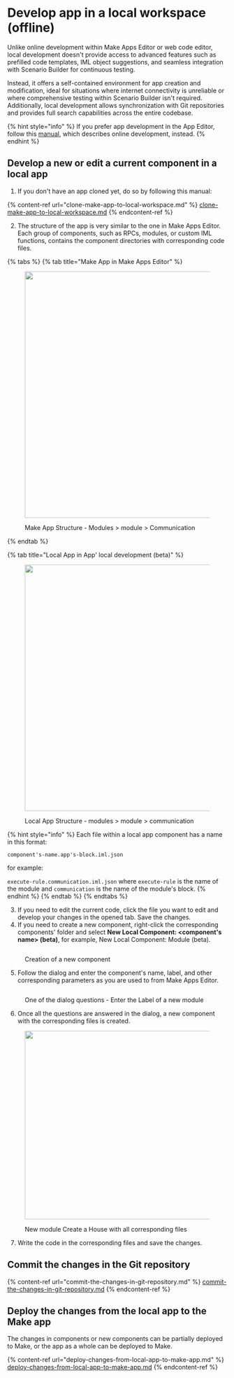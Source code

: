 # Develop app in a local workspace (offline)

Unlike online development within Make Apps Editor or web code editor, local development doesn't provide access to advanced features such as prefilled code templates, IML object suggestions, and seamless integration with Scenario Builder for continuous testing.&#x20;

Instead, it offers a self-contained environment for app creation and modification, ideal for situations where internet connectivity is unreliable or where comprehensive testing within Scenario Builder isn't required. Additionally, local development allows synchronization with Git repositories and provides full search capabilities across the entire codebase.

{% hint style="info" %}
If you prefer app development in the App Editor, follow this [manual](../manage-testing-and-production-app-versions.md), which describes online development, instead.
{% endhint %}

## Develop a new or edit a current component in a local app

1. If you don't have an app cloned yet, do so by following this manual:

{% content-ref url="clone-make-app-to-local-workspace.md" %}
[clone-make-app-to-local-workspace.md](clone-make-app-to-local-workspace.md)
{% endcontent-ref %}

2. The structure of the app is very similar to the one in Make Apps Editor. Each group of components, such as RPCs, modules, or custom IML functions, contains the component directories with corresponding code files.

{% tabs %}
{% tab title="Make App in Make Apps Editor" %}
<figure><img src="../../../.gitbook/assets/Screenshot 2024-05-10 at 13.02.42.png" alt="" width="563"><figcaption><p>Make App Structure - Modules > module > Communication</p></figcaption></figure>
{% endtab %}

{% tab title="Local App in App' local development (beta)" %}
<figure><img src="../../../.gitbook/assets/Screenshot 2024-05-10 at 12.59.05.png" alt="" width="563"><figcaption><p>Local App Structure - modules > module > communication</p></figcaption></figure>

{% hint style="info" %}
Each file within a local app component has a name in this format:

`component's-name.app's-block.iml.json`

for example:

`execute-rule.communication.iml.json` where `execute-rule` is the name of the module and `communication` is the name of the module's block.
{% endhint %}
{% endtab %}
{% endtabs %}

3. If you need to edit the current code, click the file you want to edit and develop your changes in the opened tab. Save the changes.
4. If you need to create a new component, right-click the corresponding components' folder and select **New Local Component: \<component's name> (beta)**, for example, New Local Component: Module (beta).&#x20;

<figure><img src="../../../.gitbook/assets/Screenshot 2024-05-10 at 13.12.48.png" alt=""><figcaption><p>Creation of a new component</p></figcaption></figure>

5. Follow the dialog and enter the component's name, label, and other corresponding parameters as you are used to from Make Apps Editor.

<figure><img src="../../../.gitbook/assets/Screenshot 2024-05-10 at 13.15.54.png" alt=""><figcaption><p>One of the dialog questions - Enter the Label of a new module</p></figcaption></figure>

6. Once all the questions are answered in the dialog, a new component with the corresponding files is created.

<figure><img src="../../../.gitbook/assets/Screenshot 2024-05-10 at 13.25.30.png" alt="" width="431"><figcaption><p>New module Create a House with all corresponding files</p></figcaption></figure>

7. Write the code in the corresponding files and save the changes.

## Commit the changes in the Git repository

{% content-ref url="commit-the-changes-in-git-repository.md" %}
[commit-the-changes-in-git-repository.md](commit-the-changes-in-git-repository.md)
{% endcontent-ref %}

## Deploy the changes from the local app to the Make app

The changes in components or new components can be partially deployed to Make, or the app as a whole can be deployed to Make.

{% content-ref url="deploy-changes-from-local-app-to-make-app.md" %}
[deploy-changes-from-local-app-to-make-app.md](deploy-changes-from-local-app-to-make-app.md)
{% endcontent-ref %}
